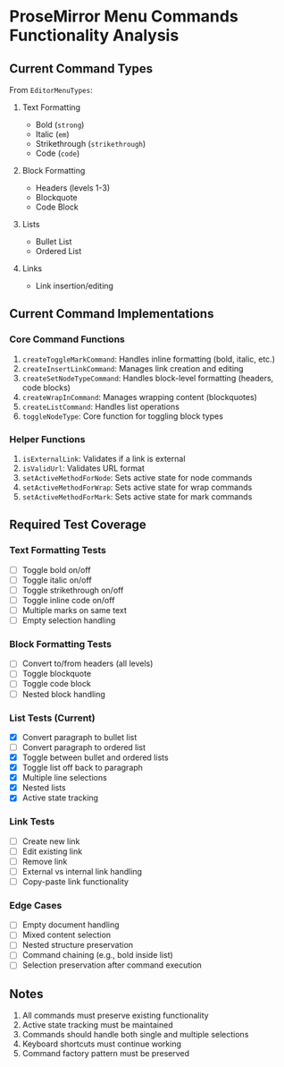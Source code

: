 # ProseMirror Menu Commands Functionality Analysis

## Current Command Types
From `EditorMenuTypes`:
1. Text Formatting
   - Bold (`strong`)
   - Italic (`em`)
   - Strikethrough (`strikethrough`)
   - Code (`code`)

2. Block Formatting
   - Headers (levels 1-3)
   - Blockquote
   - Code Block

3. Lists
   - Bullet List
   - Ordered List

4. Links
   - Link insertion/editing

## Current Command Implementations

### Core Command Functions
1. `createToggleMarkCommand`: Handles inline formatting (bold, italic, etc.)
2. `createInsertLinkCommand`: Manages link creation and editing
3. `createSetNodeTypeCommand`: Handles block-level formatting (headers, code blocks)
4. `createWrapInCommand`: Manages wrapping content (blockquotes)
5. `createListCommand`: Handles list operations
6. `toggleNodeType`: Core function for toggling block types

### Helper Functions
1. `isExternalLink`: Validates if a link is external
2. `isValidUrl`: Validates URL format
3. `setActiveMethodForNode`: Sets active state for node commands
4. `setActiveMethodForWrap`: Sets active state for wrap commands
5. `setActiveMethodForMark`: Sets active state for mark commands

## Required Test Coverage

### Text Formatting Tests
- [ ] Toggle bold on/off
- [ ] Toggle italic on/off
- [ ] Toggle strikethrough on/off
- [ ] Toggle inline code on/off
- [ ] Multiple marks on same text
- [ ] Empty selection handling

### Block Formatting Tests
- [ ] Convert to/from headers (all levels)
- [ ] Toggle blockquote
- [ ] Toggle code block
- [ ] Nested block handling

### List Tests (Current)
- [x] Convert paragraph to bullet list
- [ ] Convert paragraph to ordered list
- [x] Toggle between bullet and ordered lists
- [x] Toggle list off back to paragraph
- [x] Multiple line selections
- [x] Nested lists
- [x] Active state tracking

### Link Tests
- [ ] Create new link
- [ ] Edit existing link
- [ ] Remove link
- [ ] External vs internal link handling
- [ ] Copy-paste link functionality

### Edge Cases
- [ ] Empty document handling
- [ ] Mixed content selection
- [ ] Nested structure preservation
- [ ] Command chaining (e.g., bold inside list)
- [ ] Selection preservation after command execution

## Notes
1. All commands must preserve existing functionality
2. Active state tracking must be maintained
3. Commands should handle both single and multiple selections
4. Keyboard shortcuts must continue working
5. Command factory pattern must be preserved
